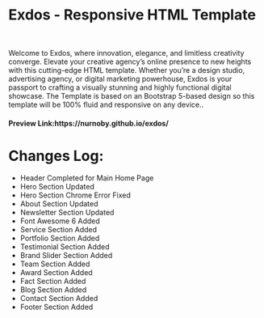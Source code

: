 <h1>Exdos - Responsive HTML Template</h1><br>
<p>
Welcome to Exdos, where innovation, elegance, and limitless creativity converge. Elevate your creative agency’s online presence to new heights with this cutting-edge HTML template. Whether you’re a design studio, advertising agency, or digital marketing powerhouse, Exdos is your passport to crafting a visually stunning and highly functional digital showcase. The Template is based on an Bootstrap 5-based design so this template will be 100% fluid and responsive on any device..
</p>
<h4><b>Preview Link:</b>https://nurnoby.github.io/exdos/</h4>

<h1>Changes Log:</h1>
<ul>
    <li>Header Completed for Main Home Page</li>
    <li>Hero Section Updated</li>
    <li>Hero Section Chrome Error Fixed</li>
    <li>About Section Updated</li>
    <li>Newsletter Section Updated</li>
    <li>Font Awesome 6 Added</li>
    <li>Service Section Added</li>
    <li>Portfolio Section Added</li>
    <li>Testimonial Section Added</li>
    <li>Brand Slider Section Added</li>
    <li>Team Section Added</li>
    <li>Award Section Added</li>
    <li>Fact Section Added</li>
    <li>Blog Section Added</li>
    <li>Contact Section Added</li>
    <li>Footer Section Added</li>
</ul>